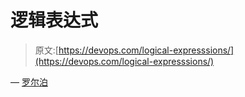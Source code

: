 # 逻辑表达式

> 原文:[https://devops.com/logical-expresssions/](https://devops.com/logical-expresssions/)

— [罗尔泊](https://devops.com/author/breselman/)